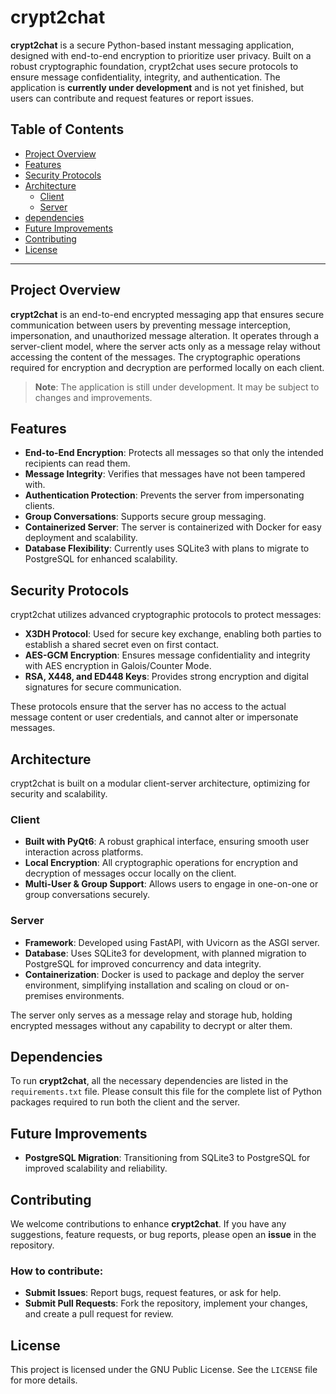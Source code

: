 # crypt2chat

**crypt2chat** is a secure Python-based instant messaging application, designed with end-to-end encryption to prioritize user privacy. Built on a robust cryptographic foundation, crypt2chat uses secure protocols to ensure message confidentiality, integrity, and authentication. The application is **currently under development** and is not yet finished, but users can contribute and request features or report issues.

## Table of Contents
- [Project Overview](#project-overview)
- [Features](#features)
- [Security Protocols](#security-protocols)
- [Architecture](#architecture)
  - [Client](#client)
  - [Server](#server)
- [dependencies](#dependencies)
- [Future Improvements](#future-improvements)
- [Contributing](#contributing)
- [License](#license)

---

## Project Overview

**crypt2chat** is an end-to-end encrypted messaging app that ensures secure communication between users by preventing message interception, impersonation, and unauthorized message alteration. It operates through a server-client model, where the server acts only as a message relay without accessing the content of the messages. The cryptographic operations required for encryption and decryption are performed locally on each client.

> **Note**: The application is still under development. It may be subject to changes and improvements.

## Features

- **End-to-End Encryption**: Protects all messages so that only the intended recipients can read them.
- **Message Integrity**: Verifies that messages have not been tampered with.
- **Authentication Protection**: Prevents the server from impersonating clients.
- **Group Conversations**: Supports secure group messaging.
- **Containerized Server**: The server is containerized with Docker for easy deployment and scalability.
- **Database Flexibility**: Currently uses SQLite3 with plans to migrate to PostgreSQL for enhanced scalability.

## Security Protocols

crypt2chat utilizes advanced cryptographic protocols to protect messages:

- **X3DH Protocol**: Used for secure key exchange, enabling both parties to establish a shared secret even on first contact.
- **AES-GCM Encryption**: Ensures message confidentiality and integrity with AES encryption in Galois/Counter Mode.
- **RSA, X448, and ED448 Keys**: Provides strong encryption and digital signatures for secure communication.
  
These protocols ensure that the server has no access to the actual message content or user credentials, and cannot alter or impersonate messages.

## Architecture

crypt2chat is built on a modular client-server architecture, optimizing for security and scalability.

### Client

- **Built with PyQt6**: A robust graphical interface, ensuring smooth user interaction across platforms.
- **Local Encryption**: All cryptographic operations for encryption and decryption of messages occur locally on the client.
- **Multi-User & Group Support**: Allows users to engage in one-on-one or group conversations securely.

### Server

- **Framework**: Developed using FastAPI, with Uvicorn as the ASGI server.
- **Database**: Uses SQLite3 for development, with planned migration to PostgreSQL for improved concurrency and data integrity.
- **Containerization**: Docker is used to package and deploy the server environment, simplifying installation and scaling on cloud or on-premises environments.

The server only serves as a message relay and storage hub, holding encrypted messages without any capability to decrypt or alter them.

## Dependencies

To run **crypt2chat**, all the necessary dependencies are listed in the `requirements.txt` file. Please consult this file for the complete list of Python packages required to run both the client and the server.

## Future Improvements

- **PostgreSQL Migration**: Transitioning from SQLite3 to PostgreSQL for improved scalability and reliability.

## Contributing

We welcome contributions to enhance **crypt2chat**. If you have any suggestions, feature requests, or bug reports, please open an **issue** in the repository.

### How to contribute:
- **Submit Issues**: Report bugs, request features, or ask for help.
- **Submit Pull Requests**: Fork the repository, implement your changes, and create a pull request for review.

## License

This project is licensed under the GNU Public License. See the `LICENSE` file for more details.